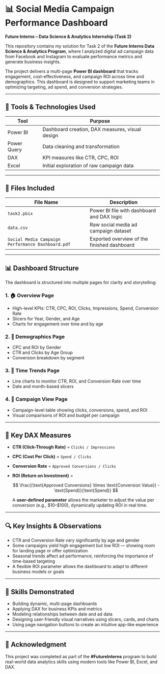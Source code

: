 # 📊 Social Media Campaign Performance Dashboard

**Future Interns – Data Science & Analytics Internship (Task 2)**

This repository contains my solution for Task 2 of the **Future Interns Data Science & Analytics Program**, where I analyzed digital ad campaign data from Facebook and Instagram to evaluate performance metrics and generate business insights.

The project delivers a multi-page **Power BI dashboard** that tracks engagement, cost-effectiveness, and campaign ROI across time and demographics. This dashboard is designed to support marketing teams in optimizing targeting, ad spend, and conversion strategies.

---

## 🧰 Tools & Technologies Used

| Tool        | Purpose                                         |
| ----------- | ----------------------------------------------- |
| Power BI    | Dashboard creation, DAX measures, visual design |
| Power Query | Data cleaning and transformation                |
| DAX         | KPI measures like CTR, CPC, ROI                 |
| Excel       | Initial exploration of raw campaign data        |

---

## 📁 Files Included

| File Name                                         | Description                                 |
| ------------------------------------------------- | ------------------------------------------- |
| `task2.pbix`                                      | Power BI file with dashboard and DAX logic  |
| `data.csv`                                        | Raw social media ad campaign dataset        |
| `Social Media Campaign Performance Dashboard.pdf` | Exported overview of the finished dashboard |

---

## 📊 Dashboard Structure

The dashboard is structured into multiple pages for clarity and storytelling:

### 1. 🏠 Overview Page

* High-level KPIs: CTR, CPC, ROI, Clicks, Impressions, Spend, Conversion Rate
* Slicers for Year, Gender, and Age
* Charts for engagement over time and by age

### 2. 👥 Demographics Page

* CPC and ROI by Gender
* CTR and Clicks by Age Group
* Conversion breakdown by segment

### 3. 📆 Time Trends Page

* Line charts to monitor CTR, ROI, and Conversion Rate over time
* Date and month-based slicers

### 4. 📂 Campaign View Page

* Campaign-level table showing clicks, conversions, spend, and ROI
* Visual comparisons of ROI and budget per campaign

---

## 📐 Key DAX Measures

* **CTR (Click-Through Rate)** = `Clicks / Impressions`
* **CPC (Cost Per Click)** = `Spend / Clicks`
* **Conversion Rate** = `Approved Conversions / Clicks`
* **ROI (Return on Investment)** =

  $$
  \frac{(\text{Approved Conversions} \times \text{Conversion Value}) - \text{Spend}}{\text{Spend}}
  $$

  A **user-defined parameter** allows the marketer to adjust the value per conversion (e.g., \$10–\$100), dynamically updating ROI in real time.

---

## 🔍 Key Insights & Observations

* CTR and Conversion Rate vary significantly by age and gender
* Some campaigns yield high engagement but low ROI — showing room for landing page or offer optimization
* Seasonal trends affect ad performance, reinforcing the importance of time-based targeting
* A flexible ROI parameter allows the dashboard to adapt to different business models or goals

---

## 🎯 Skills Demonstrated

* Building dynamic, multi-page dashboards
* Applying DAX for business KPIs and metrics
* Modeling relationships between date and ad data
* Designing user-friendly visual narratives using slicers, cards, and charts
* Using page navigation buttons to create an intuitive app-like experience

---

## 🙌 Acknowledgment

This project was completed as part of the **#FutureInterns** program to build real-world data analytics skills using modern tools like Power BI, Excel, and DAX.
